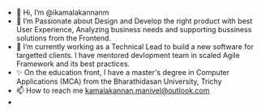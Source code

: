 - 👋 Hi, I’m @ikamalakannanm
- 👀 I’m Passionate about Design and Develop the right product with best User Experience, Analyzing business needs and supporting bussiness solutions from the Frontend.
- 🌱 I’m currently working as a Technical Lead to build a new software for targetted clients. I have mentored devlopment team in scaled Agile Framework and its best practices.
- ✨ On the education front, I have a master's degree in Computer Applications (MCA) from the Bharathidasan University, Trichy
-  📫 How to reach me  kamalakannan.manivel@outlook.com
-  

<!---
ikamalakannanm/ikamalakannanm is a ✨ special ✨ repository because its `README.md` (this file) appears on your GitHub profile.
You can click the Preview link to take a look at your changes.
--->
